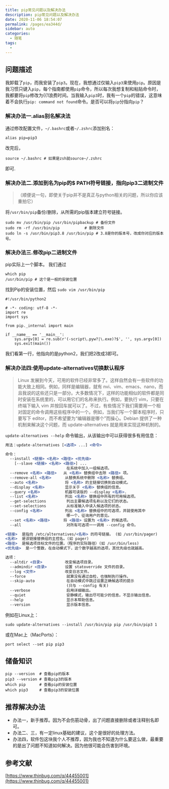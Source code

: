 ```yaml
---
title: pip常见问题以及解决办法
description: pip常见问题以及解决办法
date: 2020-11-06 18:54:07
permalink: /pages/ea344d/
sidebar: auto
categories: 
  - 随笔
tags: 
  - 
---
```


## 问题描述
我卸载了`pip`，而我安装了`pip3`。现在，我想通过仅输入`pip3`来使用`pip`。原因是我习惯只键入`pip`，每个指南都使用`pip`命令，所以每次我想复制和粘贴命令时，我都要将`pip`修改为{{1浪费时间。当我输入`pip3`时，我有一个`pip`的错误，这意味着不会执行`pip: command not found`命令。是否可以将`pip`分指向`pip`？


### 解决办法一.alias别名解决法

通过修改配置文件，`~/.bashrc`或者`~/.zshrc`添加别名：
```shell
alias pip=pip3
```
改完后，
```shell
source ~/.bashrc # 如果是zsh就source~/.zshrc
```
即可.

### 解决办法二.添加到名为pip的$ PATH符号链接，指向pip3二进制文件

>（顺便说一句，即使关于pip并不是真正与python相关的问题，所以你应该重拍它）

将`/usr/bin/pip`备份/删除，从所需的pip版本建立符号链接。
```shell
sudo mv /usr/bin/pip /usr/bin/pipbackup # 备份文件
sudo rm -rf /usr/bin/pip           # 删除文件
sudo ln -s /usr/bin/pip3.8 /usr/bin/pip # 3.8是你的版本号，改成你对应的版本号。
```
### 解决办法三.修改pip二进制文件
pip实际上一个脚本。
我们通过
```shell
which pip
/usr/bin/pip # 这个是一般的安装位置
```
找到Pip的安装位置，然后
`sudo vim /usr/bin/pip`

```shell
#!/usr/bin/python2

# -*- coding: utf-8 -*-
import re
import sys

from pip._internal import main

if __name__ == '__main__':
    sys.argv[0] = re.sub(r'(-script\.pyw?|\.exe)?$', '', sys.argv[0])
    sys.exit(main())
```
 我们看第一行，他指向的是python2，我们把2改成3即可。



### 解决办法四:使用update-alternatives切换默认程序

> Linux 发展到今天，可用的软件已经非常多了。这样自然会有一些软件的功能大致上相同。例如，同样是编辑器，就有 nvi、vim、emacs、nano，而且我说的这些还只是一部分。大多数情况下，这样的功能相似的软件都是同时安装在系统里的，可以用它们的名称来执行。例如，要执行 vim，只要在终端下输入 vim 并按回车就可以了。不过，有些情况下我们需要用一个相对固定的命令调用这些程序中的一个。例如，当我们写一个脚本程序时，只要写下 editor，而不希望要为“编辑器是哪个”而操心。Debian 提供了一种机制来解决这个问题，而 update\-alternatives 就是用来实现这种机制的。

`update-alternatives --help` 命令输出，从该输出中可以获得很多有用信息：

```jsx
用法：update-alternatives [<选项> ...] <命令>

命令：
  --install <链接> <名称> <路径> <优先级>
    [--slave <链接> <名称> <路径>] ...
                           在系统中加入一组候选项。
  --remove <名称> <路径>   从 <名称> 替换组中去除 <路径> 项。
  --remove-all <名称>      从替换系统中删除 <名称> 替换组。
  --auto <名称>            将 <名称> 的主链接切换到自动模式。
  --display <名称>         显示关于 <名称> 替换组的信息。
  --query <名称>           机器可读版的 --display <名称>.
  --list <名称>            列出 <名称> 替换组中所有的可用候选项。
  --get-selections         列出主要候选项名称以及它们的状态。
  --set-selections         从标准输入中读入候选项的状态。
  --config <名称>          列出 <名称> 替换组中的可选项，并就使用其中
                           哪一个，征询用户的意见。
  --set <名称> <路径>      将 <路径> 设置为 <名称> 的候选项。
  --all                    对所有可选项一一调用 --config 命令。

<链接>  是指向 /etc/alternatives/<名称> 的符号链接。 (如 /usr/bin/pager)
<名称>  是该链接替换组的主控名。(如 pager)
<路径>  是候选项目标文件的位置。（程序的实际路径）(如 /usr/bin/less)
<优先级>  是一个整数，在自动模式下，这个数字越高的选项，其优先级也就越高。

选项：
  --altdir <目录>          改变候选项目录。
  --admindir <目录>        设置 statoverride 文件的目录。
  --log <文件>             改变日志文件。
  --force                  就算没有通过自检，也强制执行操作。
  --skip-auto              在自动模式中跳过设置正确候选项的提示
                           (只与 --config 有关)
  --verbose                启用详细输出。
  --quiet                  安静模式，输出尽可能少的信息。不显示输出信息。
  --help                   显示本帮助信息。
  --version                显示版本信息。
```

例如在Linux上：

```
sudo update-alternatives --install /usr/bin/pip pip /usr/bin/pip3 1

```

或在Mac上（MacPorts）：

```
port select --set pip pip3
```

## 储备知识

```shell
pip --version  # 查看pip的版本
pip3 --version # 查看pip3的版本
which pip      # 查看pip的安装位置
which pip3     # 查看pip3的安装位置
```

## 推荐解决办法

* 办法一，新手推荐。因为不会伤筋动骨，出了问题直接删除或者注释别名即可。
* 办法二、三，有一定linux基础的建议，这个是很好的处理方法。
* 办法四，软件包这块我个人不推荐，因为我也不知道为什么要这么做，最重要的是出了问题不知道如何解决。因为他很可能会伤害到环境。

## 参考文献
[https://www.thinbug.com/q/44455001](https://www.thinbug.com/q/44455001)